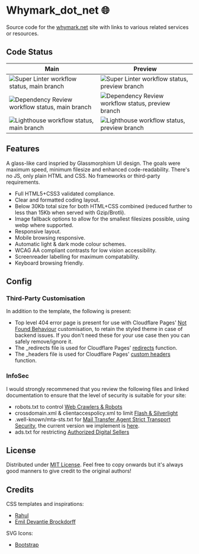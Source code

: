 # Whymark_dot_net :globe_with_meridians:
Source code for the [whymark.net](https://whymark.net/) site with links to various related services or resources.

## Code Status
| Main  | Preview |
| ------------- | ------------- |
| ![Super Linter workflow status, main branch](https://github.com/daniel-whymark/whymark_dot_net/actions/workflows/super_linter.yml/badge.svg?branch=main)  | ![Super Linter workflow status, preview branch](https://github.com/daniel-whymark/whymark_dot_net/actions/workflows/super_linter.yml/badge.svg?branch=preview)  |
| ![Dependency Review workflow status, main branch](https://github.com/daniel-whymark/whymark_dot_net/actions/workflows/dependency_review.yml/badge.svg?branch=main)  | ![Dependency Review workflow status, preview branch](https://github.com/daniel-whymark/whymark_dot_net/actions/workflows/dependency_review.yml/badge.svg?branch=preview)  |
| ![Lighthouse workflow status, main branch](https://github.com/daniel-whymark/whymark_dot_net/actions/workflows/lighthouse_check.yml/badge.svg?branch=main)  | ![Lighthouse workflow status, preview branch](https://github.com/daniel-whymark/whymark_dot_net/actions/workflows/lighthouse_check.yml/badge.svg?branch=preview)  |

## Features
A glass-like card inspried by Glassmorphism UI design. The goals were maximum speed, minimum filesize and enhanced code-readability. There's no JS, only plain HTML and CSS. No frameworks or third-party requirements.

- Full HTML5+CSS3 validated compliance.
- Clear and formatted coding layout.
- Below 30Kb total size for both HTML+CSS combined (reduced further to less than 15Kb when served with Gzip/Brotli).
- Image fallback options to allow for the smallest filesizes possible, using webp where supported.
- Responsive layout.
- Mobile browsing responsive.
- Automatic light & dark mode colour schemes.
- WCAG AA compliant contrasts for low vision accessibility.
- Screenreader labelling for maximum compatability.
- Keyboard browsing friendly.


## Config
### Third-Party Customisation
In addition to the template, the following is present:
- Top level 404 error page is present for use with Cloudflare Pages' [Not Found Behaviour](https://developers.cloudflare.com/pages/platform/serving-pages/) customisation, to retain the styled theme in case of backend issues. If you don't need these for your use case then you can safely remove/ignore it.
- The _redirects file is used for Cloudflare Pages' [redirects](https://developers.cloudflare.com/pages/platform/redirects/) function.
- The _headers file is used for Cloudflare Pages' [custom headers](https://developers.cloudflare.com/pages/platform/headers/) function.


### InfoSec
I would strongly recommened that you review the following files and linked documentation to ensure that the level of security is suitable for your site:
- robots.txt to control [Web Crawlers & Robots](https://en.wikipedia.org/wiki/Robots_exclusion_standard)
- crossdomain.xml & clientaccespolicy.xml to limit [Flash & Silverlight](https://en.wikipedia.org/wiki/Cross-site_request_forgery)
- .well-known/mta-sts.txt for [Mail Transfer Agent Strict Transport Security](https://www.ncsc.gov.uk/collection/email-security-and-anti-spoofing/using-mta-sts-to-protect-the-privacy-of-your-emails), the current version we implement is [here](https://github.com/daniel-whymark/whymark_dot_net_mta-sts).
- ads.txt for restricting [Authorized Digital Sellers](https://iabtechlab.com/ads-txt/)


## License
Distributed under [MIT License](https://opensource.org/licenses/MIT). Feel free to copy onwards but it's always good manners to give credit to the original authors!


## Credits
CSS templates and inspirations:
- [Rahul](https://codepen.io/c99rahul)
- [Emil Devantie Brockdorff](https://codepen.io/Mestika)

SVG Icons:
- [Bootstrap](https://icons.getbootstrap.com)
